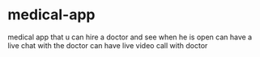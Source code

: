 # medical-app
medical app that u can hire a doctor and see when he is open can have a live chat with the doctor can have live video call with doctor
